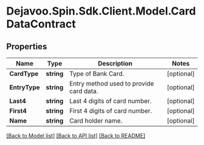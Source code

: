 # Dejavoo.Spin.Sdk.Client.Model.CardDataContract
## Properties

Name | Type | Description | Notes
------------ | ------------- | ------------- | -------------
**CardType** | **string** | Type of Bank Card. | [optional] 
**EntryType** | **string** | Entry method used to provide card data. | [optional] 
**Last4** | **string** | Last 4 digits of card number. | [optional] 
**First4** | **string** | First 4 digits of card number. | [optional] 
**Name** | **string** | Card holder name. | [optional] 

[[Back to Model list]](../README.md#documentation-for-models) [[Back to API list]](../README.md#documentation-for-api-endpoints) [[Back to README]](../README.md)

